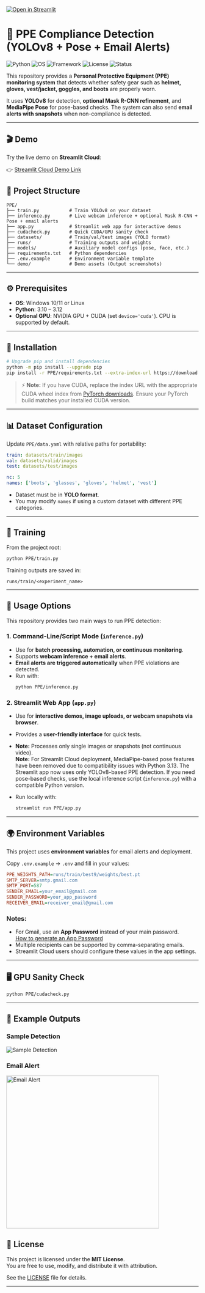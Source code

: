 [![Open in Streamlit](https://static.streamlit.io/badges/streamlit_badge_black_white.svg)](https://ppe-detection-demo.streamlit.app/)

# 🦺 PPE Compliance Detection (YOLOv8 + Pose + Email Alerts)

<!-- Badges -->
![Python](https://img.shields.io/badge/Python-3.10--3.12-blue) 
![OS](https://img.shields.io/badge/OS-Windows%20%7C%20Linux-yellowgreen) 
![Framework](https://img.shields.io/badge/Framework-YOLOv8-orange) 
![License](https://img.shields.io/badge/License-MIT-green) 
![Status](https://img.shields.io/badge/Status-Active-brightgreen)

This repository provides a **Personal Protective Equipment (PPE) monitoring system** that detects whether safety gear such as **helmet, gloves, vest/jacket, goggles, and boots** are properly worn.  

It uses **YOLOv8** for detection, **optional Mask R-CNN refinement**, and **MediaPipe Pose** for pose-based checks. The system can also send **email alerts with snapshots** when non-compliance is detected.

---

## 🎬 Demo

Try the live demo on **Streamlit Cloud**:  

👉 [Streamlit Cloud Demo Link](https://ppe-detection-demo.streamlit.app/) 

## 📂 Project Structure
```
PPE/
├── train.py           # Train YOLOv8 on your dataset
├── inference.py       # Live webcam inference + optional Mask R-CNN + Pose + email alerts
├── app.py             # Streamlit web app for interactive demos
├── cudacheck.py       # Quick CUDA/GPU sanity check
├── datasets/          # Train/val/test images (YOLO format)
├── runs/              # Training outputs and weights
├── models/            # Auxiliary model configs (pose, face, etc.)
├── requirements.txt   # Python dependencies
├── .env.example       # Environment variable template
└── demo/              # Demo assets (Output screenshots)
```

---

## ⚙️ Prerequisites
- **OS**: Windows 10/11 or Linux  
- **Python**: 3.10 – 3.12  
- **Optional GPU**: NVIDIA GPU + CUDA (set `device='cuda'`). CPU is supported by default.  

---

## 🔧 Installation
```bash
# Upgrade pip and install dependencies
python -m pip install --upgrade pip
pip install -r PPE/requirements.txt --extra-index-url https://download.pytorch.org/whl/cpu
```

> ⚡ **Note:** If you have CUDA, replace the index URL with the appropriate CUDA wheel index from [PyTorch downloads](https://pytorch.org/get-started/locally/). Ensure your PyTorch build matches your installed CUDA version.

---

## 📊 Dataset Configuration
Update `PPE/data.yaml` with relative paths for portability:
```yaml
train: datasets/train/images
val: datasets/valid/images
test: datasets/test/images

nc: 5
names: ['boots', 'glasses', 'gloves', 'helmet', 'vest']
```

- Dataset must be in **YOLO format**.  
- You may modify `names` if using a custom dataset with different PPE categories.  

---

## 🚀 Training
From the project root:
```bash
python PPE/train.py
```
Training outputs are saved in:
```
runs/train/<experiment_name>
```

---

## 📌 Usage Options

This repository provides two main ways to run PPE detection:

### 1. Command-Line/Script Mode (`inference.py`)
- Use for **batch processing, automation, or continuous monitoring**.  
- Supports **webcam inference + email alerts**.  
- **Email alerts are triggered automatically** when PPE violations are detected.  
- Run with:
  ```bash
  python PPE/inference.py
  ```

### 2. Streamlit Web App (`app.py`)
- Use for **interactive demos, image uploads, or webcam snapshots via browser**.  
- Provides a **user-friendly interface** for quick tests.  
- **Note:** Processes only single images or snapshots (not continuous video).  
**Note:** For Streamlit Cloud deployment, MediaPipe-based pose features have been removed due to compatibility issues with Python 3.13. The Streamlit app now uses only YOLOv8-based PPE detection. If you need pose-based checks, use the local inference script (`inference.py`) with a compatible Python version.

- Run locally with:
  ```bash
  streamlit run PPE/app.py
  ```

---

## 🌍 Environment Variables
This project uses **environment variables** for email alerts and deployment.  

Copy `.env.example` → `.env` and fill in your values:  
```ini
PPE_WEIGHTS_PATH=runs/train/best9/weights/best.pt
SMTP_SERVER=smtp.gmail.com
SMTP_PORT=587
SENDER_EMAIL=your_email@gmail.com
SENDER_PASSWORD=your_app_password
RECEIVER_EMAIL=receiver_email@gmail.com
```

### Notes:
- For Gmail, use an **App Password** instead of your main password.  
  [How to generate an App Password](https://share.google/IjF3y6quFB4KcocLw)
- Multiple recipients can be supported by comma-separating emails.  
- Streamlit Cloud users should configure these values in the app settings.  

---

## 🖥️ GPU Sanity Check
```bash
python PPE/cudacheck.py
```
---

## 📸 Example Outputs

### Sample Detection
![Sample Detection](PPE/demo/sample_detection.png)

### Email Alert
<img src="PPE/demo/email_alert.png" alt="Email Alert" width="400"/>

## 📜 License
This project is licensed under the **MIT License**.  
You are free to use, modify, and distribute it with attribution.  

See the [LICENSE](LICENSE) file for details.  

---


